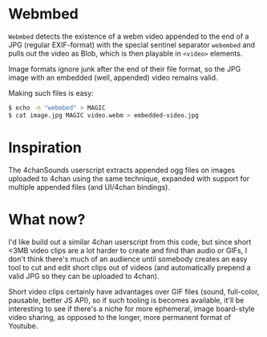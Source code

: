 # Webmbed

`Webmbed` detects the existence of a webm video appended to the end of a JPG
(regular EXIF-format) with the special sentinel separator `webembed` and pulls
out the video as Blob, which is then playable in `<video>` elements.

Image formats ignore junk after the end of their file format, so the JPG image
with an embedded (well, appended) video remains valid.

Making such files is easy:

```sh
$ echo -n "webmbed" > MAGIC
$ cat image.jpg MAGIC video.webm > embedded-video.jpg
```

# Inspiration

The 4chanSounds userscript extracts appended ogg files on images uploaded to
4chan using the same technique, expanded with support for multiple appended
files (and UI/4chan bindings).

# What now?

I'd like build out a similar 4chan userscript from this code, but since short
\<3MB video clips are a lot harder to create and find than audio or GIFs,
I don't think there's much of an audience until somebody creates an easy tool
to cut and edit short clips out of videos (and automatically prepend a valid
JPG so they can be uploaded to 4chan).

Short video clips certainly have advantages over GIF files (sound, full-color,
pausable, better JS API), so if such tooling is becomes available, it'll be
interesting to see if there's a niche for more ephemeral, image board-style
video sharing, as opposed to the longer, more permanent format of Youtube.

